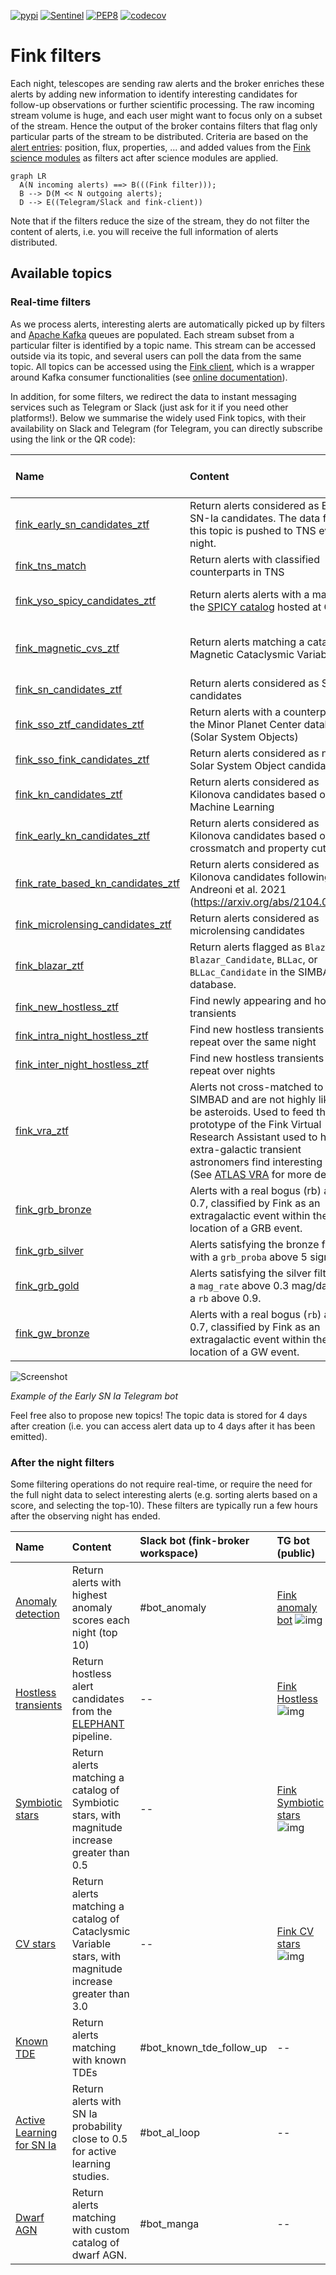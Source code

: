 [![pypi](https://img.shields.io/pypi/v/fink-filters.svg)](https://pypi.python.org/pypi/fink-filters)
[![Sentinel](https://github.com/astrolabsoftware/fink-filters/workflows/Sentinel/badge.svg)](https://github.com/astrolabsoftware/fink-filters/actions?query=workflow%3ASentinel)
[![PEP8](https://github.com/astrolabsoftware/fink-filters/workflows/PEP8/badge.svg)](https://github.com/astrolabsoftware/fink-filters/actions?query=workflow%3APEP8)
[![codecov](https://codecov.io/gh/astrolabsoftware/fink-filters/branch/master/graph/badge.svg)](https://codecov.io/gh/astrolabsoftware/fink-filters)

# Fink filters

Each night, telescopes are sending raw alerts and the broker enriches these alerts by adding new information to identify interesting candidates for follow-up observations or further scientific processing. The raw incoming stream volume is huge, and each user might want to focus only on a subset of the stream. Hence the output of the broker contains filters that flag only particular parts of the stream to be distributed. Criteria are based on the [alert entries](https://zwickytransientfacility.github.io/ztf-avro-alert/schema.html): position, flux, properties, ... and added values from the [Fink science modules](science_modules.md) as filters act after science modules are applied.


``` mermaid
graph LR
  A(N incoming alerts) ==> B(((Fink filter)));
  B --> D(M << N outgoing alerts);
  D --> E((Telegram/Slack and fink-client))
```

<!-- ![Screenshot](../img/fink-filters.png#only-light)
![Screenshot](../img/fink-filters-alt.png#only-dark) -->

Note that if the filters reduce the size of the stream, they do not filter the content of alerts, i.e. you will receive the full information of alerts distributed.

## Available topics

### Real-time filters

As we process alerts, interesting alerts are automatically picked up by filters and [Apache Kafka](https://kafka.apache.org/) queues are populated. Each stream subset from a particular filter is identified by a topic name. This stream can be accessed outside via its topic, and several users can poll the data from the same topic. All topics can be accessed using the [Fink client](https://github.com/astrolabsoftware/fink-client), which is a wrapper around Kafka consumer functionalities (see [online documentation](https://fink-broker.readthedocs.io/en/latest/services/livestream)).

In addition, for some filters, we redirect the data to instant messaging services such as Telegram or Slack (just ask for it if you need other platforms!). Below we summarise the widely used Fink topics, with their availability on Slack and Telegram (for Telegram, you can directly subscribe using the link or the QR code):

| Name | Content | Slack bot (fink-broker workspace) | TG bot (public) |
|:--------|:-------|:--------|:--------|
| [fink_early_sn_candidates_ztf](https://github.com/astrolabsoftware/fink-filters/blob/master/fink_filters/ztf/livestream/filter_early_sn_candidates/filter.py) | Return alerts considered as Early SN-Ia candidates. The data from this topic is pushed to TNS every night. | #bot_tns | [Fink Early SN Ia](https://t.me/fink_early_ia) ![img](../img/tg_early_ia.png) |
| [fink_tns_match](https://github.com/astrolabsoftware/fink-filters/blob/master/fink_filters/ztf/filter_tns_match/livestream/filter.py) | Return alerts with classified counterparts in TNS | -- | [Fink TNS](https://t.me/fink_tns) ![img](../img/tg_tns.png) |
| [fink_yso_spicy_candidates_ztf](https://github.com/astrolabsoftware/fink-filters/blob/master/fink_filters/ztf/filter_yso_spicy_candidates/livestream/filter.py) | Return alerts alerts with a match in the [SPICY catalog](https://vizier.cds.unistra.fr/viz-bin/VizieR-3?-source=J/ApJS/254/33/table1) hosted at CDS. | -- | [Fink SPICY](https://t.me/spicy_fink) ![img](../img/tg_spicy.png) |
| [fink_magnetic_cvs_ztf](https://github.com/astrolabsoftware/fink-filters/blob/master/fink_filters/ztf/livestream/filter_magnetic_cvs/filter.py) | Return alerts matching a catalog of Magnetic Cataclysmic Variables | -- | [Fink magnetic CV stars](https://t.me/fink_magnetic_cv_stars) ![img](../img/tg_magnetic_cv.png) |
| [fink_sn_candidates_ztf](https://github.com/astrolabsoftware/fink-filters/blob/master/fink_filters/ztf/livestream/filter_sn_candidates/filter.py) | Return alerts considered as SN candidates | -- | -- |
| [fink_sso_ztf_candidates_ztf](https://github.com/astrolabsoftware/fink-filters/blob/master/fink_filters/ztf/livestream/filter_sso_ztf_candidates/filter.py) | Return alerts with a counterpart in the Minor Planet Center database (Solar System Objects) | -- | -- |
| [fink_sso_fink_candidates_ztf](https://github.com/astrolabsoftware/fink-filters/blob/master/fink_filters/ztf/livestream/filter_fink_ztf_candidates/filter.py) | Return alerts considered as new Solar System Object candidates | -- | -- |
| [fink_kn_candidates_ztf](https://github.com/astrolabsoftware/fink-filters/blob/master/fink_filters/ztf/livestream/filter_kn_candidates/filter.py) | Return alerts considered as Kilonova candidates based on Machine Learning | #bot_kilonova-candidates | -- |
| [fink_early_kn_candidates_ztf](https://github.com/astrolabsoftware/fink-filters/blob/master/fink_filters/ztf/livestream/filter_early_kn_candidates/filter.py) | Return alerts considered as Kilonova candidates based on crossmatch and property cuts | #bot_kilonova-candidates | -- |
| [fink_rate_based_kn_candidates_ztf](https://github.com/astrolabsoftware/fink-filters/blob/master/fink_filters/ztf/livestream/filter_rate_based_kn_candidates/filter.py) | Return alerts considered as Kilonova candidates following Andreoni et al. 2021 (https://arxiv.org/abs/2104.06352) | #bot_kilonova-candidates | -- |
| [fink_microlensing_candidates_ztf](https://github.com/astrolabsoftware/fink-filters/blob/master/fink_filters/ztf/livestream/filter_microlensing_candidates/filter.py) | Return alerts considered as microlensing candidates | -- | -- |
| [fink_blazar_ztf](https://github.com/astrolabsoftware/fink-filters/blob/master/fink_filters/ztf/livestream/filter_blazar/filter.py) | Return alerts flagged as `Blazar`, `Blazar_Candidate`, `BLLac`, or `BLLac_Candidate` in the SIMBAD database. | -- | -- |
| [fink_new_hostless_ztf](https://github.com/astrolabsoftware/fink-filters/blob/master/fink_filters/ztf/livestream/filter_new_hostless/filter.py) | Find newly appearing and hostless transients | -- | -- |
| [fink_intra_night_hostless_ztf](https://github.com/astrolabsoftware/fink-filters/blob/master/fink_filters/ztf/livestream/filter_intra_night_hostless/filter.py) | Find new hostless transients that repeat over the same night | -- | -- |
| [fink_inter_night_hostless_ztf](https://github.com/astrolabsoftware/fink-filters/blob/master/fink_filters/ztf/livestream/filter_inter_night_hostless/filter.py) | Find new hostless transients that repeat over nights | -- | -- |
| [fink_vra_ztf](https://github.com/astrolabsoftware/fink-filters/blob/master/fink_filters/ztf/livestream/filter_vra/filter.py) | Alerts not cross-matched to SIMBAD and are not highly likely to be asteroids. Used to feed the prototype of the Fink Virtual Research Assistant used to help extra-galactic transient astronomers find interesting alerts. (See [ATLAS VRA](https://heloises.github.io/atlasvras/about.html) for more details | -- | -- |
| [fink_grb_bronze](https://github.com/astrolabsoftware/fink-filters/blob/master/fink_filters/ztf/filter_mm_module/filter.py) | Alerts with a real bogus (rb) above 0.7, classified by Fink as an extragalactic event within the error location of a GRB event. | -- | -- |
| [fink_grb_silver](https://github.com/astrolabsoftware/fink-filters/blob/master/fink_filters/ztf/filter_mm_module/filter.py) | Alerts satisfying the bronze filter with a `grb_proba` above 5 sigma. | -- | -- |
| [fink_grb_gold](https://github.com/astrolabsoftware/fink-filters/blob/master/fink_filters/ztf/filter_mm_module/filter.py) | Alerts satisfying the silver filter with a `mag_rate` above 0.3 mag/day and a `rb` above 0.9. | -- | -- |
| [fink_gw_bronze](https://github.com/astrolabsoftware/fink-filters/blob/master/fink_filters/ztf/filter_mm_module/filter.py) | Alerts with a real bogus (`rb`) above 0.7, classified by Fink as an extragalactic event within the error location of a GW event. | -- | -- |

![Screenshot](../img/snia_tg_bot_small.png)

_Example of the Early SN Ia Telegram bot_

Feel free also to propose new topics! The topic data is stored for 4 days after creation (i.e. you can access alert data up to 4 days after it has been emitted).

### After the night filters

Some filtering operations do not require real-time, or require the need for the full night data to select interesting alerts (e.g. sorting alerts based on a score, and selecting the top-10). These filters are typically run a few hours after the observing night has ended.


| Name | Content | Slack bot (fink-broker workspace) | TG bot (public) |
|:--------|:-------|:--------|:--------|
| [Anomaly detection](https://github.com/astrolabsoftware/fink-filters/blob/master/fink_filters/ztf/filter_anomaly_notification/filter.py) | Return alerts with highest anomaly scores each night (top 10) | #bot_anomaly | [Fink anomaly bot](https://t.me/ZTF_anomaly_bot) ![img](../img/tg_anomaly.png) |
| [Hostless transients](https://github.com/astrolabsoftware/fink-broker/blob/master/bin/hostless_detection.py) | Return hostless alert candidates from the [ELEPHANT](https://arxiv.org/abs/2404.18165) pipeline. | -- | [Fink Hostless](https://t.me/fink_hostless) ![img](../img/tg_hostless.png) |
| [Symbiotic stars](https://github.com/astrolabsoftware/fink-broker/blob/master/bin/ztf/archive_symbiotic_and_cv_stars.py) | Return alerts matching a catalog of Symbiotic stars, with magnitude increase greater than 0.5 | -- | [Fink Symbiotic stars](https://t.me/fink_symbiotic_stars) ![img](../img/tg_symbiotic.png) |
| [CV stars](https://github.com/astrolabsoftware/fink-broker/blob/master/bin/ztf/archive_symbiotic_and_cv_stars.py) | Return alerts matching a catalog of Cataclysmic Variable stars, with magnitude increase greater than 3.0 | -- | [Fink CV stars](https://t.me/fink_cv_stars) ![img](../img/tg_cv_stars.png) |
| [Known TDE](https://github.com/astrolabsoftware/fink-filters/blob/master/fink_filters/ztf/filter_known_tde/filter.py) | Return alerts matching with known TDEs | #bot_known_tde_follow_up | -- |
| [Active Learning for SN Ia](https://github.com/astrolabsoftware/fink-broker/blob/master/bin/active_learning_loop.py) | Return alerts with SN Ia probability close to 0.5 for active learning studies. | #bot_al_loop | -- |
| [Dwarf AGN](https://github.com/astrolabsoftware/fink-filters/blob/master/fink_filters/ztf/filter_dwarf_agn/filter.py) | Return alerts matching with custom catalog of dwarf AGN. | #bot_manga | -- |

